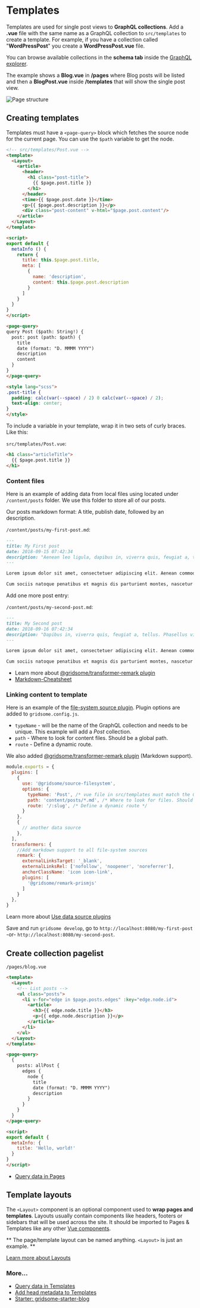 # Templates

Templates are used for single post views to **GraphQL collections**. Add a **.vue** file with the same name as a GraphQL collection to `src/templates` to create a template. For example, if you have a collection called "**WordPressPost**" you create a **WordPressPost.vue** file.

You can browse available collections in the **schema tab** inside the [GraphQL explorer](/docs/querying-data).

The example shows a **Blog.vue** in **/pages** where Blog posts will be listed and then a **BlogPost.vue** inside **/templates** that will show the single post view.

![Page structure](./images/dynamic-pages.png)


## Creating templates

Templates must have a `<page-query>` block which fetches the source node
for the current page. You can use the `$path` variable to get the node.

```html
<!-- src/templates/Post.vue -->
<template>
  <Layout>
    <article>
      <header>
        <h1 class="post-title">
          {{ $page.post.title }}
        </h1>
      </header>
      <time>{{ $page.post.date }}</time>
      <p>{{ $page.post.description }}</p>
      <div class="post-content" v-html="$page.post.content"/>
    </article>
  </Layout>
</template>

<script>
export default {
  metaInfo () {
    return {
      title: this.$page.post.title,
      meta: [
        {
          name: 'description',
          content: this.$page.post.description
        }
      ]
    }
  }
}
</script>

<page-query>
query Post ($path: String!) {
  post: post (path: $path) {
    title
    date (format: "D. MMMM YYYY")
    description
    content
  }
}
</page-query>

<style lang="scss">
.post-title {
  padding: calc(var(--space) / 2) 0 calc(var(--space) / 2);
  text-align: center;
}
</style>

```

To include a variable in your template, wrap it in two sets of curly braces. Like this:

`src/templates/Post.vue`:
```html
<h1 class="articleTitle">
  {{ $page.post.title }}
</h1>
 ```

### Content files

Here is an example of adding data from local files using located under `/content/posts` folder. 
We use this folder to store all of our posts.

Our posts markdown format: A title, publish date, followed by an description.

`/content/posts/my-first-post.md`:

```md
---
title: My First post
date: 2018-09-15 07:42:34
description: "Aenean leo ligula, dapibus in, viverra quis, feugiat a, tellus. Phasellus viverra nulla ut metus varius laoreet."
---

Lorem ipsum dolor sit amet, consectetuer adipiscing elit. Aenean commodo ligula eget dolor. Aenean massa.

Cum sociis natoque penatibus et magnis dis parturient montes, nascetur ridiculus mus. Donec quam felis, ultricies nec, pellentesque eu, pretium quis, sem.

```
Add one more post entry:

`/content/posts/my-second-post.md`:

```md
---
title: My Second post
date: 2018-09-16 07:42:34
description: "Dapibus in, viverra quis, feugiat a, tellus. Phasellus viverra nulla ut metus varius laoreet."
---

Lorem ipsum dolor sit amet, consectetuer adipiscing elit. Aenean commodo ligula eget dolor. Aenean massa.

Cum sociis natoque penatibus et magnis dis parturient montes, nascetur ridiculus mus. Donec quam felis, ultricies nec, pellentesque eu, pretium quis, sem.

```

- Learn more about [@gridsome/transformer-remark plugin](/plugins/@gridsome/transformer-remark)
- [Markdown-Cheatsheet](https://github.com/adam-p/markdown-here/wiki/Markdown-Cheatsheet)

### Linking content to template

Here is an example of the [file-system source plugin](/plugins/@gridsome/source-filesystem). Plugin options are added to `gridsome.config.js`. 

- `typeName` - will be the name of the GraphQL collection and needs to be unique. This example will add a *Post* collection.
- `path` - Where to look for content files. Should be a global path.
- `route` - Define a dynamic route.

We also added [@gridsome/transformer-remark plugin](/plugins/@gridsome/transformer-remark) (Markdown support).

```javascript
module.exports = {
  plugins: [
    {
      use: '@gridsome/source-filesystem',
      options: {
        typeName: 'Post', /* vue file in src/templates must match the GraphQL typeName to have a template for it */
        path: 'content/posts/*.md', /* Where to look for files. Should be a glob path */
        route: '/:slug', /* Define a dynamic route */
      }
    },
    {
      // another data source
    },
  ],
  transformers: {
    //Add markdown support to all file-system sources
    remark: {
      externalLinksTarget: '_blank',
      externalLinksRel: ['nofollow', 'noopener', 'noreferrer'],
      anchorClassName: 'icon icon-link',
      plugins: [
        '@gridsome/remark-prismjs'
      ]
    }
  },
}
```
Learn more about [Use data source plugins](/docs/fetching-data#use-data-source-plugins)

Save and run `gridsome develop`, go to `http://localhost:8080/my-first-post` -or- `http://localhost:8080/my-second-post`.

## Create collection pagelist

`/pages/blog.vue`

```html
<template>
  <Layout>
    <!-- List posts -->
    <ul class="posts">
      <li v-for="edge in $page.posts.edges" :key="edge.node.id">
        <article>
          <h3>{{ edge.node.title }}</h3>
          <p>{{ edge.node.description }}</p>
        </article>
      </li>
    </ul>
  </Layout>
</template>

<page-query>
  {
    posts: allPost {
      edges {
        node {
          title
          date (format: "D. MMMM YYYY")
          description
        }
      }
    }
  }
</page-query>

<script>
export default {
  metaInfo: {
    title: 'Hello, world!'
  }
}
</script>
```
- [Query data in Pages](/docs/querying-data#query-data-in-pages)

## Template layouts

The `<Layout>` component is an optional component used to **wrap pages and templates**. Layouts usually contain components like headers, footers or sidebars that will be used across the site. It should be imported to Pages & Templates like any other [Vue components](/docs/components).

** The page/template layout can be named anything. `<Layout>` is just an example. **

[Learn more about Layouts](/docs/layouts)


### More...

- [Query data in Templates](/docs/querying-data#query-data-in-templates)
- [Add head metadata to Templates](/docs/head#add-head-meta-data-to-pages--templates)
- [Starter: gridsome-starter-blog](https://github.com/gridsome/gridsome-starter-markdown-blog/blob/master/src/pages/Index.vue)
